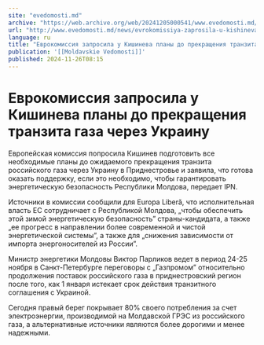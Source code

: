 ```yaml
---
site: "evedomosti.md"
archive: "https://web.archive.org/web/20241205000541/www.evedomosti.md/news/evrokomissiya-zaprosila-u-kishineva-plany-do-prekrasheniya-t"
url: "http://www.evedomosti.md/news/evrokomissiya-zaprosila-u-kishineva-plany-do-prekrasheniya-t"
language: ru
title: "Еврокомиссия запросила у Кишинева планы до прекращения транзита газа через Украину"
publication: '[[Moldavskie Vedomosti]]'
published: 2024-11-26T08:15
---
```


# Еврокомиссия запросила у Кишинева планы до прекращения транзита газа через Украину

Европейская комиссия попросила Кишинев подготовить все необходимые планы до ожидаемого прекращения транзита российского газа через Украину в Приднестровье и заявила, что готова оказать поддержку, если это необходимо, чтобы гарантировать энергетическую безопасность Республики Молдова, передает IPN.

Источники в комиссии сообщили для Europa Liberă, что исполнительная власть ЕС сотрудничает с Республикой Молдова, „чтобы обеспечить этой зимой энергетическую безопасность” страны-кандидата, а также „ее прогресс в направлении более современной и чистой энергетической системы”, а также для „снижения зависимости от импорта энергоносителей из России”.

Министр энергетики Молдовы Виктор Парликов ведет в период 24-25 ноября в Санкт-Петербурге переговоры с „Газпромом” относительно продолжения поставок российского газа в приднестровский регион после того, как 1 января истекает срок действия транзитного соглашения с Украиной.

Сегодня правый берег покрывает 80% своего потребления за счет электроэнергии, производимой на Молдавской ГРЭС из российского газа, а альтернативные источники являются более дорогими и менее надежными.